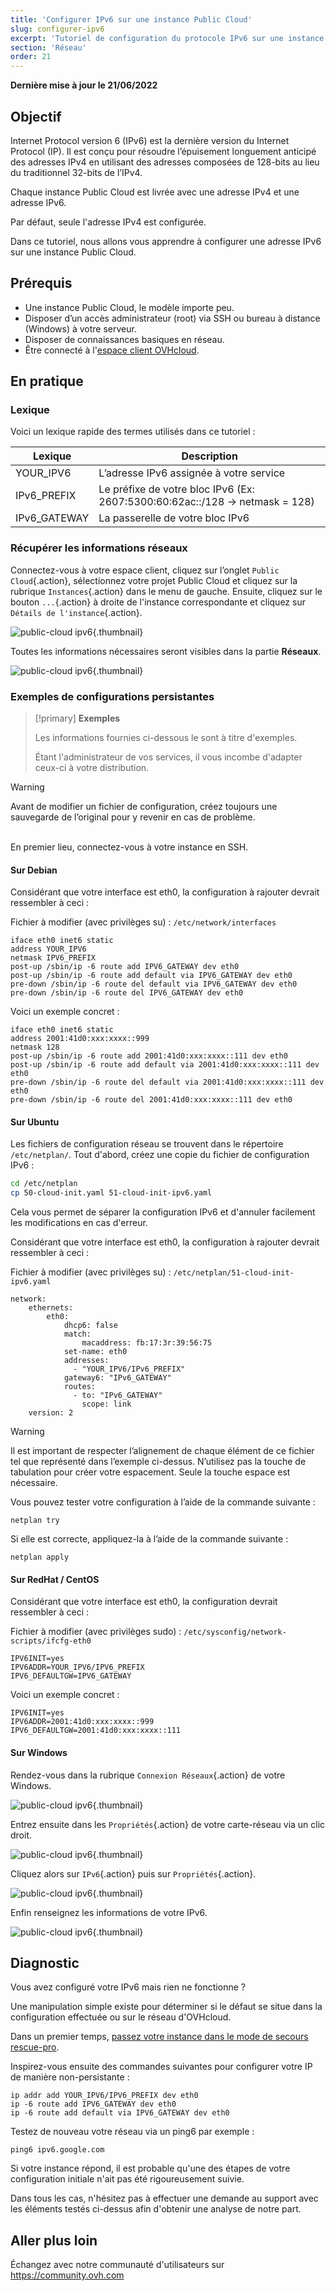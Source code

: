 ```yaml
---
title: 'Configurer IPv6 sur une instance Public Cloud'
slug: configurer-ipv6
excerpt: 'Tutoriel de configuration du protocole IPv6 sur une instance Public Cloud'
section: 'Réseau'
order: 21
---
```


**Dernière mise à jour le 21/06/2022**

## Objectif

Internet Protocol version 6 (IPv6) est la dernière version du Internet Protocol (IP). Il est conçu pour résoudre l’épuisement longuement anticipé des adresses IPv4 en utilisant des adresses composées de 128-bits au lieu du traditionnel 32-bits de l’IPv4.

Chaque instance Public Cloud est livrée avec une adresse IPv4 et une adresse IPv6.

Par défaut, seule l'adresse IPv4 est configurée.

Dans ce tutoriel, nous allons vous apprendre à configurer une adresse IPv6 sur une instance Public Cloud.

## Prérequis

* Une instance Public Cloud, le modèle importe peu.
* Disposer d’un accès administrateur (root) via SSH ou bureau à distance (Windows) à votre serveur.
* Disposer de connaissances basiques en réseau.
* Être connecté à l'[espace client OVHcloud](https://ca.ovh.com/auth/?action=gotomanager&from=https://www.ovh.com/ca/fr/&ovhSubsidiary=qc).

## En pratique

### Lexique

Voici un lexique rapide des termes utilisés dans ce tutoriel :

|Lexique|Description|
|---|---|
|YOUR_IPV6|L’adresse IPv6 assignée à votre service|
|IPv6_PREFIX|Le préfixe de votre bloc IPv6 (Ex: 2607:5300:60:62ac::/128 -> netmask = 128)|
|IPv6_GATEWAY|La passerelle de votre bloc IPv6|


### Récupérer les informations réseaux

Connectez-vous à votre espace client, cliquez sur l’onglet `Public Cloud`{.action}, sélectionnez votre projet Public Cloud et cliquez sur la rubrique `Instances`{.action} dans le menu de gauche. Ensuite, cliquez sur le bouton `...`{.action} à droite de l'instance correspondante et cliquez sur `Détails de l'instance`{.action}.

![public-cloud ipv6](images/pci2022.png){.thumbnail}

Toutes les informations nécessaires seront visibles dans la partie **Réseaux**.

![public-cloud ipv6](images/pci2022.1.png){.thumbnail}

### Exemples de configurations persistantes

> [!primary] 
> **Exemples**
> 
> Les informations fournies ci-dessous le sont à titre d'exemples.
>
> Étant l'administrateur de vos services, il vous incombe d'adapter ceux-ci à votre distribution.
>

> [!warning]
>
> Avant de modifier un fichier de configuration, créez toujours une sauvegarde de l’original pour y revenir en cas de problème.
> 

<br>En premier lieu, connectez-vous à votre instance en SSH.

#### Sur Debian

Considérant que votre interface est eth0, la configuration à rajouter devrait ressembler à ceci :

Fichier à modifier (avec privilèges su) : `/etc/network/interfaces`

```
iface eth0 inet6 static
address YOUR_IPV6
netmask IPV6_PREFIX
post-up /sbin/ip -6 route add IPV6_GATEWAY dev eth0
post-up /sbin/ip -6 route add default via IPV6_GATEWAY dev eth0
pre-down /sbin/ip -6 route del default via IPV6_GATEWAY dev eth0
pre-down /sbin/ip -6 route del IPV6_GATEWAY dev eth0
```

Voici un exemple concret :

```
iface eth0 inet6 static
address 2001:41d0:xxx:xxxx::999
netmask 128
post-up /sbin/ip -6 route add 2001:41d0:xxx:xxxx::111 dev eth0
post-up /sbin/ip -6 route add default via 2001:41d0:xxx:xxxx::111 dev eth0
pre-down /sbin/ip -6 route del default via 2001:41d0:xxx:xxxx::111 dev eth0
pre-down /sbin/ip -6 route del 2001:41d0:xxx:xxxx::111 dev eth0
```

#### Sur Ubuntu

Les fichiers de configuration réseau se trouvent dans le répertoire `/etc/netplan/`. Tout d'abord, créez une copie du fichier de configuration IPv6 :

```bash
cd /etc/netplan
cp 50-cloud-init.yaml 51-cloud-init-ipv6.yaml
```

Cela vous permet de séparer la configuration IPv6 et d'annuler facilement les modifications en cas d'erreur.

Considérant que votre interface est eth0, la configuration à rajouter devrait ressembler à ceci :

Fichier à modifier (avec privilèges su) : `/etc/netplan/51-cloud-init-ipv6.yaml`

```
network:
    ethernets:
        eth0:
            dhcp6: false
            match:
                macaddress: fb:17:3r:39:56:75
            set-name: eth0
            addresses:
              - "YOUR_IPV6/IPv6_PREFIX"
            gateway6: "IPv6_GATEWAY"
            routes:
              - to: "IPv6_GATEWAY"
                scope: link
    version: 2
```

> [!warning]
>
> Il est important de respecter l’alignement de chaque élément de ce fichier tel que représenté dans l’exemple ci-dessus. N’utilisez pas la touche de tabulation pour créer votre espacement. Seule la touche espace est nécessaire.
> 

Vous pouvez tester votre configuration à l’aide de la commande suivante :

```
netplan try
```

Si elle est correcte, appliquez-la à l’aide de la commande suivante :

```
netplan apply
```

#### Sur RedHat / CentOS

Considérant que votre interface est eth0, la configuration devrait ressembler à ceci :

Fichier à modifier (avec privilèges sudo) : `/etc/sysconfig/network-scripts/ifcfg-eth0`

```
IPV6INIT=yes
IPV6ADDR=YOUR_IPV6/IPV6_PREFIX
IPV6_DEFAULTGW=IPV6_GATEWAY
```

Voici un exemple concret :

```
IPV6INIT=yes
IPV6ADDR=2001:41d0:xxx:xxxx::999
IPV6_DEFAULTGW=2001:41d0:xxx:xxxx::111
```

#### Sur Windows

Rendez-vous dans la rubrique `Connexion Réseaux`{.action} de votre Windows.

![public-cloud ipv6](images/pcipv63.png){.thumbnail}

Entrez ensuite dans les `Propriétés`{.action} de votre carte-réseau via un clic droit.

![public-cloud ipv6](images/pcipv64.png){.thumbnail}

Cliquez alors sur `IPv6`{.action} puis sur `Propriétés`{.action}.

![public-cloud ipv6](images/pcipv65.png){.thumbnail}

Enfin renseignez les informations de votre IPv6.

![public-cloud ipv6](images/pcipv66.png){.thumbnail}

## Diagnostic

Vous avez configuré votre IPv6 mais rien ne fonctionne ? 

Une manipulation simple existe pour déterminer si le défaut se situe dans la configuration effectuée ou sur le réseau d'OVHcloud.

Dans un premier temps, [passez votre instance dans le mode de secours rescue-pro](../passer-une-instance-en-mode-rescue/).

Inspirez-vous ensuite des commandes suivantes pour configurer votre IP de manière non-persistante :

```
ip addr add YOUR_IPV6/IPV6_PREFIX dev eth0
ip -6 route add IPV6_GATEWAY dev eth0
ip -6 route add default via IPV6_GATEWAY dev eth0
```

Testez de nouveau votre réseau via un ping6 par exemple :

```
ping6 ipv6.google.com
```
Si votre instance répond, il est probable qu'une des étapes de votre configuration initiale n'ait pas été rigoureusement suivie.

Dans tous les cas, n'hésitez pas à effectuer une demande au support avec les éléments testés ci-dessus afin d'obtenir une analyse de notre part.

## Aller plus loin

Échangez avec notre communauté d'utilisateurs sur <https://community.ovh.com>
